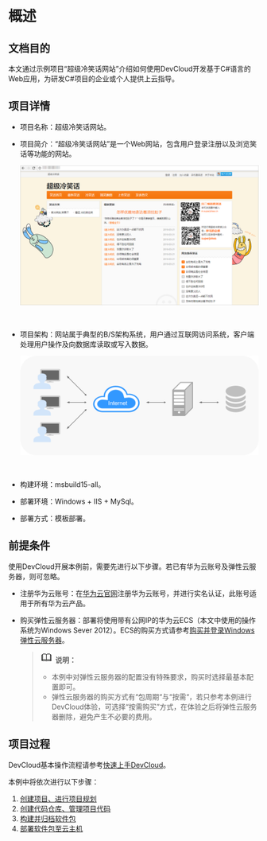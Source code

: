 # **概述**<a name="devcloud_qs_0501"></a>

## **文档目的**<a name="section13363557111816"></a>

本文通过示例项目“超级冷笑话网站”介绍如何使用DevCloud开发基于C\#语言的Web应用，为研发C\#项目的企业或个人提供上云指导。

## **项目详情**<a name="section3736275194"></a>

-   项目名称：超级冷笑话网站。
-   项目简介：“超级冷笑话网站”是一个Web网站，包含用户登录注册以及浏览笑话等功能的网站。

    ![](figures/C--产品页面展示.png)

      

-   项目架构：网站属于典型的B/S架构系统，用户通过互联网访问系统，客户端处理用户操作及向数据库读取或写入数据。

    ![](figures/C--网站架构.png)

      

-   构建环境：msbuild15-all。
-   部署环境：Windows + IIS + MySql。
-   部署方式：模板部署。

## **前提条件**<a name="section1312227101916"></a>

使用DevCloud开展本例前，需要先进行以下步骤。若已有华为云账号及弹性云服务器，则可忽略。

-   注册华为云账号：在[华为云官网](https://www.huaweicloud.com/)注册华为云账号，并进行实名认证，此账号适用于所有华为云产品。
-   购买弹性云服务器：部署将使用带有公网IP的华为云ECS（本文中使用的操作系统为Windows Sever 2012）。ECS的购买方式请参考[购买并登录Windows弹性云服务器](https://support.huaweicloud.com/qs-ecs/zh-cn_topic_0132727312.html)。

    >![](public_sys-resources/icon-note.gif) **说明：**   
    >-   本例中对弹性云服务器的配置没有特殊要求，购买时选择最基本配置即可。  
    >-   弹性云服务器的购买方式有“包周期“与“按需“，若只参考本例进行DevCloud体验，可选择“按需购买”方式，在体验之后将弹性云服务器删除，避免产生不必要的费用。  


## **项目过程**<a name="section19856415141915"></a>

DevCloud基本操作流程请参考[快速上手DevCloud](https://support.huaweicloud.com/qs-devcloud/devcloud_qs_1000.html)。

本例中将依次进行以下步骤：

1.  [创建项目、进行项目规划](基于C-的Web应用开发-创建项目-进行项目规划.md)
2.  [创建代码仓库、管理项目代码](基于C-的Web应用开发-创建代码仓库-管理项目代码.md)
3.  [构建并归档软件包](基于C-的Web应用开发-构建并归档软件包.md)
4.  [部署软件包至云主机](基于C-的Web应用开发-部署软件包至云主机.md)

  

